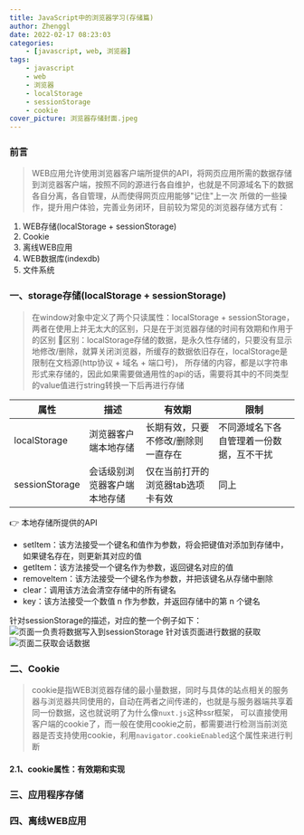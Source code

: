 ```yaml
---
title: JavaScript中的浏览器学习(存储篇)
author: Zhenggl
date: 2022-02-17 08:23:03
categories:
    - [javascript, web, 浏览器]
tags:
    - javascript
    - web
    - 浏览器
    - localStorage
    - sessionStorage
    - cookie
cover_picture: 浏览器存储封面.jpeg
---
```


### 前言
> WEB应用允许使用浏览器客户端所提供的API，将网页应用所需的数据存储到浏览器客户端，按照不同的源进行各自维护，也就是不同源域名下的数据各自分离，各自管理，从而使得网页应用能够"记住"上一次
> 所做的一些操作，提升用户体验，完善业务闭环，目前较为常见的浏览器存储方式有：
1. WEB存储(localStorage + sessionStorage)
2. Cookie
3. 离线WEB应用
4. WEB数据库(indexdb)
5. 文件系统

### 一、storage存储(localStorage + sessionStorage)
> 在window对象中定义了两个只读属性：localStorage + sessionStorage，两者在使用上并无太大的区别，只是在于浏览器存储的时间有效期和作用于的区别
> 🤔区别：localStorage存储的数据，是永久性存储的，只要没有显示地修改/删除，就算关闭浏览器，所缓存的数据依旧存在，localStorage是限制在文档源(http协议 + 域名 + 端口号)，
> 所存储的内容，都是以字符串形式来存储的，因此如果需要做通用性的api的话，需要将其中的不同类型的value值进行string转换一下后再进行存储

| 属性 | 描述 | 有效期 | 限制 |
|---|---|---|---|
| localStorage | 浏览器客户端本地存储 | 长期有效，只要不修改/删除则一直存在 | 不同源域名下各自管理着一份数据，互不干扰 |
| sessionStorage | 会话级别浏览器客户端本地存储 | 仅在当前打开的浏览器tab选项卡有效 | 同上 |

👉 本地存储所提供的API
+ setItem：该方法接受一个键名和值作为参数，将会把键值对添加到存储中，如果键名存在，则更新其对应的值
+ getItem：该方法接受一个键名作为参数，返回键名对应的值
+ removeItem：该方法接受一个键名作为参数，并把该键名从存储中删除
+ clear：调用该方法会清空存储中的所有键名
+ key：该方法接受一个数值 n 作为参数，并返回存储中的第 n 个键名

针对sessionStorage的描述，对应的整一个例子如下：
![页面一负责将数据写入到sessionStorage](页面一负责将数据写入到sessionStorage.png)
针对该页面进行数据的获取
![页面二获取会话数据](页面二获取会话数据.png)


### 二、Cookie
> cookie是指WEB浏览器存储的最小量数据，同时与具体的站点相关的服务器与浏览器共同使用的，自动在两者之间传递的，也就是与服务器端共享着同一份数据，这也就说明了为什么像`nuxt.js`这种ssr框架，
> 可以直接使用客户端的cookie了，而一般在使用cookie之前，都需要进行检测当前浏览器是否支持使用cookie，利用`navigator.cookieEnabled`这个属性来进行判断

#### 2.1、cookie属性：有效期和实现
### 三、应用程序存储

### 四、离线WEB应用

